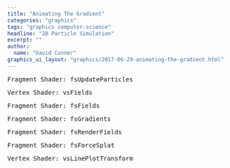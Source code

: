 ```yaml
---
title: "Animating The Gradient"
categories: "graphics"
tags: "graphics computer-science"
headline: "2D Particle Simulation"
excerpt: ""
author:
  name: "David Conner"
graphics_ui_layout: "graphics/2017-06-29-animating-the-gradient.html"
---
```


<pre class="highlight">Fragment Shader: fsUpdateParticles<code id="codeFsUpdateParticles"></code></pre>
<pre class="highlight">Vertex Shader: vsFields<code id="codeVsFields"></code></pre>
<pre class="highlight">Fragment Shader: fsFields<code id="codeFsFields"></code></pre>
<pre class="highlight">Fragment Shader: fsGradients<code id="codeFsGradients"></code></pre>
<pre class="highlight">Fragment Shader: fsRenderFields<code id="codeFsRenderFields"></code></pre>
<pre class="highlight">Fragment Shader: fsForceSplat<code id="codeFsForceSplat"></code></pre>
<pre class="highlight">Vertex Shader: vsLinePlotTransform<code id="codeVsLinePlotTransform"></code></pre>

<script type="x-shader/x-vertex" id="vsPass">
layout(location = 0) in vec3 a_position;
layout(location = 1) in vec2 a_texcoord;

out vec2 v_st;
out vec3 v_position;

void main() {
  v_st = a_texcoord;
  v_position = a_position;
  gl_Position = vec4(a_position, 1.0);
}
</script>

<script type="x-shader/x-vertex" id="fsForceSplat">
uniform vec2 u_resolution;
uniform ivec2 u_particleUv;
uniform float u_rCoefficient;
uniform int u_particleIdLimit;

uniform sampler2D s_particles;

layout(location = 0) out vec4 particleUpdates;

vec2 calcForce(vec2 r, vec2 r2) {
  vec2 dr = r - r2;
  float d = distance(r, r2);
  float rad = atan(dr.y, dr.x);
  return vec2(cos(rad), sin(rad)) / d;
}

void main() {
  ivec2 uv = ivec2(trunc(gl_FragCoord));

  if (uv.x * uv.y + uv.x > u_particleIdLimit) { discard; }
  if (uv == u_particleUv) { discard; }

  vec4 accumulatorParticle = texelFetch(s_particles, uv, 0);
  vec4 particle = texelFetch(s_particles, u_particleUv, 0);

  particleUpdates.xy = u_rCoefficient * calcForce(accumulatorParticle.xy, particle.xy);
}
</script>

<script type="x-shader/x-fragment" id="fsUpdateParticles">
uniform vec2 u_resolution;
uniform vec2 u_fieldResolution;
uniform ivec4 u_randomSeed;
uniform float u_particleSpeed;
uniform vec4 u_deltaTime;
uniform int u_spaceType;
uniform int u_physicsMethod;

uniform isampler2D s_particleRandoms;
uniform sampler2D s_particles;
uniform sampler2D s_particleMomentums;
uniform sampler2D s_particleForceSplat;
uniform sampler2D s_repelField;

#define physicsMethodBrownian 0
#define physicsMethodSplat 1
#define physicsMethodField 2

#define spaceTypeFinite 0
#define spaceTypeWrapped 1
#define spaceTypeInfinite 2

in vec2 v_st;
in vec3 v_position;

layout(location = 0) out ivec4 random;
layout(location = 1) out vec4 particle;
layout(location = 2) out vec4 particleMomentums;
layout(location = 3) out vec4 particleForces;

// TODO: temperature: update another texture with particle velocities

const float maxInt = 2147483647.0;

// because float textures are not texture-filterable in webgl
vec4 bilinearInterpolation(sampler2D s, vec2 rs) {
  vec2 rsOffset = fract(rs);
  vec2 baseCoords = trunc(rs) + vec2(
    rsOffset.x >= 0.5 ? 0.5 : -0.5,
    rsOffset.y >= 0.5 ? 0.5 : -0.5);

  vec2 coords[4];
  coords[0] = baseCoords;
  coords[1] = baseCoords + vec2(1.0, 0.0);
  coords[2] = baseCoords + vec2(0.0, 1.0);
  coords[3] = baseCoords + vec2(1.0, 1.0);

  vec4 texels[4];
  texels[0] = texelFetch(s, ivec2(trunc(coords[0])), 0);
  texels[1] = texelFetch(s, ivec2(trunc(coords[1])), 0);
  texels[2] = texelFetch(s, ivec2(trunc(coords[2])), 0);
  texels[3] = texelFetch(s, ivec2(trunc(coords[3])), 0);

  vec4 color = vec4(0.0, 0.0, 0.0, 0.0);
  for (int i = 0; i < 4; i++) {
    coords[i] = coords[i] - rs;
    float area = abs(coords[i].x * coords[i].y);
    color += area * texels[i];
  }

  return color;
}

void main() {
  vec2 uv = gl_FragCoord.xy / u_resolution.xy;

  // =======================================
  // Update Randoms
  // =======================================

  ivec4 randomTexel = texture(s_particleRandoms, uv);

  vec2 texelCoords[4];
  texelCoords[0] = mod(gl_FragCoord.xy + vec2( 0.0, -1.0), u_resolution.xy) / u_resolution.xy;
  texelCoords[1] = mod(gl_FragCoord.xy + vec2( 1.0,  0.0), u_resolution.xy) / u_resolution.xy;
  texelCoords[2] = mod(gl_FragCoord.xy + vec2( 0.0,  1.0), u_resolution.xy) / u_resolution.xy;
  texelCoords[3] = mod(gl_FragCoord.xy + vec2(-1.0,  1.0), u_resolution.xy) / u_resolution.xy;

  ivec4 texels[4];
  texels[0] = texture(s_particleRandoms, texelCoords[0]);
  texels[1] = texture(s_particleRandoms, texelCoords[1]);
  texels[2] = texture(s_particleRandoms, texelCoords[2]);
  texels[3] = texture(s_particleRandoms, texelCoords[3]);

  ivec4 newRandom = u_randomSeed ^ randomTexel ^ texels[0] ^ texels[1] ^ texels[2] ^ texels[3];
  random = newRandom;

  // =======================================
  // Update Physics
  // =======================================

  particle = texture(s_particles, uv);
  particleMomentums = texture(s_particleMomentums, uv);
  vec2 netForce = vec2(0.0, 0.0);

  switch (u_physicsMethod) {

    case physicsMethodBrownian:
      vec4 newRandomFloat = fract(vec4(newRandom) / maxInt + 0.5) - 0.5 ;
      netForce = newRandomFloat.xy;
      break;

    case physicsMethodSplat:
      netForce = texture(s_particleForceSplat, uv).xy;
      break;

    case physicsMethodField:
      vec4 field = vec4(0.0, 0.0, 0.0, 0.0);
      for (float i = -1.0; i <= 1.0; i++) {
        for (float j = -1.0; j <= 1.0; j++) {
          vec2 particleToFieldSpace = ((particle.xy + 1.0) / 2.0) * u_fieldResolution.xy;
          vec2 coords = particleToFieldSpace.xy + vec2(i,j);
          field += bilinearInterpolation(s_repelField, coords.xy);
        }
      }
      field /= 9.0;

      netForce = vec2(field.x, field.y);
      break;
  }

  // =======================================
  // Update Particles
  // =======================================
  // TODO: adjust units for u_particleSpeed (and fix in netForce calcs above)

  particleForces = vec4(netForce.xy, 0.0, 0.0);
  particleMomentums.xy += netForce * u_deltaTime.x / 1000.0;
  vec2 particleUpdate = u_particleSpeed * particleMomentums.xy * u_deltaTime.x / 1000.0;

  switch (u_spaceType) {
    case spaceTypeFinite:
      particle.x = particle.x + particleUpdate.x;
      particle.y = particle.y + particleUpdate.y;
      break;
    case spaceTypeWrapped:
      particle.x = mod(particle.x + particleUpdate.x + 1.0, 2.0) - 1.0;
      particle.y = mod(particle.y + particleUpdate.y + 1.0, 2.0) - 1.0;
      break;
    case spaceTypeInfinite:
      particle.x = particle.x + particleUpdate.x;
      particle.y = particle.y + particleUpdate.y;
      break;
  }
}
</script>

<script type="x-shader/x-vertex" id="vsFields">
uniform float u_fieldSize;
uniform float u_rCoefficient;
uniform sampler2D s_particles;

layout(location = 0) in int a_index;

flat out int v_particleId;
out float v_pointSize;
//out vec4 v_position; // not linkable to fsFields ?

const float maxInt = 2147483647.0;

void main()
{
  // textureSize must return ivec & texelFetch must accept ivec
  ivec2 texSize = textureSize(s_particles, 0);

  ivec2 texel = ivec2(a_index % texSize.x, a_index / texSize.x);
  vec4 particle = texelFetch(s_particles, texel, 0);

  v_particleId = a_index;
  v_pointSize = u_fieldSize;

  gl_Position = vec4(particle.x, particle.y, 0.0, 1.0);;
  gl_PointSize = v_pointSize;
}
</script>

<script type="x-shader/x-fragment" id="fsFields">
uniform vec2 u_resolution;
uniform float u_rCoefficient;
uniform sampler2D s_particleMomentums;
uniform bool u_deferGradientCalc;
uniform bool u_circularFieldEffect;
uniform bool u_forceCalcInGlPointSpace;
uniform float u_fieldMinFactor;

//in vec4 v_position; // not linkable to fsFields ?
in float v_pointSize;
flat in int v_particleId;

layout(location = 0) out vec4 repelForce;
layout(location = 1) out vec4 repelFieldGradient;

vec2 calculateRForce(vec2 point, vec2 center, float dMin) {
  vec2 pointOffset = point.xy - center;
  float d = distance(point.xy, center);

  // set a lower bound on the distance, to prevent astronomical values
  d = (d < dMin ? dMin : d);
  float rad = atan(pointOffset.y, pointOffset.x);
  return vec2(cos(rad), -sin(rad)) / d;
}

void main()
{
  if (u_circularFieldEffect && distance(gl_PointCoord.xy, vec2(0.5,0.5)) > 0.5) { discard; }

  vec2 particleCenter = vec2(0.5, 0.5);
  vec2 fieldPoint = gl_PointCoord.xy;
  vec2 delta = vec2(1.0, 1.0);

  if (!u_forceCalcInGlPointSpace) {
     particleCenter *= v_pointSize;
     fieldPoint *= v_pointSize;
  } else {
    // incorrect but causes the shape of the field space to be emphasized
    delta /= v_pointSize;
  }

  float dMin = (1.0 / exp(u_fieldMinFactor)) * v_pointSize;

  vec2 rForce = u_rCoefficient * calculateRForce(fieldPoint, particleCenter, dMin);
  repelForce = vec4(rForce.xy, 0.0, 1.0);

  if (!u_deferGradientCalc) {
    vec2 fieldPoint2 = fieldPoint + delta;
    vec2 df = u_rCoefficient * calculateRForce(fieldPoint2.xy, particleCenter, dMin) - rForce;

    // jacobian of the vector field
    repelFieldGradient = vec4(
      df.x / delta.x, df.x / delta.y,
      df.y / delta.x, df.y / delta.y);
  }
}
</script>

<script type="x-shader/x-fragment" id="fsGradients">
uniform vec2 u_resolution;
uniform sampler2D s_repelField;
uniform sampler2D s_repelComp;
uniform bool u_forceCalcInGlPointSpace;

// R: (df1/dx)
// G: (df1/dy)
// B: (df2/dx)
// A: (df2/dy)
layout(location = 0) out vec4 repelFieldGradient;

void main() {
  vec2 uv = gl_FragCoord.xy / u_resolution.xy;
  vec2 delta = vec2(1.0, 1.0);

  vec2 uv2 = mod(gl_FragCoord.xy + delta, u_resolution.xy) / u_resolution.xy;
  vec4 df = texture(s_repelField, uv2) - texture(s_repelField, uv);

  // gradient of a vector field (jacobian)
  repelFieldGradient = vec4(
    df.x / delta.x, df.x / delta.y,
    df.y / delta.x, df.y / delta.y);
}
</script>

<script type="x-shader/x-fragment" id="fsRenderFields">
uniform vec2 u_resolution;
uniform float u_rCoefficient;
uniform bool u_fractRenderValues;
uniform bool u_renderMagnitude;
uniform bool u_scaleRenderValues;
uniform int u_renderTexture;
uniform float u_maxFieldLines;

uniform bool u_audioColorShiftEnabled;
uniform vec3 u_audioColorShift;

uniform sampler2D s_repelField;
uniform sampler2D s_repelFieldGradient;

#define renderTextureField 0
#define renderTextureGradient 1
#define renderTexture4Channel 2

out vec4 color;

const float maxIntFloat = 2147483647.0;

void main() {
  vec2 uv = gl_FragCoord.xy / u_resolution.xy;

  vec4 rForce = texture(s_repelField, uv);
  vec4 rGradient = texture(s_repelFieldGradient, uv);

  switch (u_renderTexture) {
    case renderTextureField:
      if (u_renderMagnitude) {
        color = vec4(
          distance(vec2(0.0,0.0), rForce.xy),
          0.0,
          0.0,
          1.0);
      } else {
        color = vec4(
          rForce.x,
          rForce.y,
          0.0,
          1.0);
      }
      break;
    case renderTextureGradient:
      if (u_renderMagnitude) {
        color = vec4(
          4.0 * distance(rGradient.xz, vec2(0.0,0.0)),
          4.0 * distance(rGradient.yw, vec2(0.0,0.0)),
          0.0,
          1.0);
      } else {
        color = vec4(
          4.0 * rGradient.x,
          4.0 * rGradient.z,
          4.0 * rGradient.y,
          1.0);
      }
      break;
    case renderTexture4Channel:
      if (u_renderMagnitude) {
        color = vec4(
          4.0 * distance(rGradient.x, 0.0),
          4.0 * distance(rGradient.z, 0.0),
          4.0 * (distance(rGradient.y, 0.0) * distance(rGradient.w, 0.0)),
          1.0);
      } else {
        color = vec4(
          4.0 * rGradient.x * rGradient.z,
          4.0 * rGradient.z * rGradient.w,
          4.0 * (rGradient.y * rGradient.w),
          1.0);
      }
      break;
  }

  if (u_scaleRenderValues) {
      vec3 scaled = 1.0/(1.0 + exp(-color.xyz));
      color = 10.0 * vec4(scaled - 0.5, 1.0);
  }

  if (u_audioColorShiftEnabled) {
    color = vec4(color.rgb + u_audioColorShift.rgb, 1.0);
  }

  if (u_fractRenderValues) {
    if (u_maxFieldLines > 0.0) {
      color.xyz = clamp(color.xyz, -u_maxFieldLines, u_maxFieldLines);
    }
    color = vec4(fract(color.xyz), 1.0);
  }
}
</script>

<script type="x-shader/x-fragment" id="fsMipmapAggregate">
uniform vec2 resolution;

out vec4 particleMomentum;
out vec4 particleMomentumStats;

out vec4 particleForce;
out vec4 particleForceStats;

void main() {

}
</script>

<script type="x-shader/x-vertex" id="vsLinePlotTransform">
uniform mat4x4 u_projection;
uniform float u_lineWidth;

layout(location = 0) in vec2 a_position;

out vec4 v_positionA;
out vec4 v_positionB;

void main() {
  v_positionA = u_projection * vec4(a_position.x, a_position.y, 0.0, 1.0);
  v_positionB = u_projection * vec4(a_position.x, a_position.y, 0.0, 1.0);

  v_positionA.y += u_lineWidth;
  v_positionB.y -= u_lineWidth;

  gl_Position = v_positionA;
}
</script>

<script type="x-shader/x-vertex" id="fsNull">
out vec4 color;

void main() {

}
</script>

<script type="x-shader/x-fragment" id="vsLinePlot">
layout(location = 0) in vec4 a_position;

out vec3 v_position;

void main() {
  gl_Position = a_position;
}
</script>

<script type="x-shader/x-fragment" id="fsLinePlot">
uniform vec4 u_lineColor;

out vec4 color;

void main() {
  color = u_lineColor;
}
</script>

<script type="x-shader/x-fragment" id="fsParticleAggregatesFilter">
// TODO: add filters for particle aggregates
uniform vec4 ;

uniform vec2 u_resolution;
uniform ivec2 u_particleUv;
uniform int u_particleIdLimit;

uniform sampler2D s_momentums;
uniform sampler2D s_forces;
uniform sampler2D s_deltaForces;

layout(location = 0) out vec4 momentum;
layout(location = 1) out vec4 deltaMomentum;
layout(location = 2) out vec4 force;
layout(location = 3) out vec4 deltaForce;

// TODO: implement a filter for aggregates

void main() {
  ivec2 uv = ivec2(trunc(gl_FragCoord));

  if (uv.x * uv.y + uv.x > u_particleIdLimit) {
    // TODO: replace with 'null' value
    momentum = vec4(0.0, 0.0, 0.0, 0.0);
    deltaMomentum = vec4(0.0, 0.0, 0.0, 0.0);
    force = vec4(0.0, 0.0, 0.0, 0.0);
    deltaForce = vec4(0.0, 0.0, 0.0, 0.0);
  } else {
    momentum = vec4(texelFetch(s_momentums, uv, 0).xy, 0.0, 0.0);
    deltaMomentum = vec4(texelFetch(s_momentums, uv, 0).zw, 0.0, 0.0);
    force = vec4(texelFetch(s_forces, uv, 0));
    deltaForce = vec4(texelFetch(s_deltaForces, uv, 0));
  }
}
</script>

<script type="text/javascript" src="/js/3d/utils/quad.js"></script>
<script type="text/javascript" src="/js/3d/utils/line_plot.js"></script>
<script type="text/javascript" src="/js/3d/utils/mip_reducer.js"></script>
<script type="text/javascript" src="/js/3d/2017-06-29-animating-the-gradient.es6.js"></script>


<script type="text/javascript">
  function pasteShaderToCodeBlock(shaderId, codeBlockId) {
    var shaderCode = document.getElementById(shaderId).textContent;
    var codeBlock = document.getElementById(codeBlockId);
    codeBlock.innerHTML = shaderCode;
    hljs.highlightBlock(codeBlock);
  }

  pasteShaderToCodeBlock('fsUpdateParticles', 'codeFsUpdateParticles');
  pasteShaderToCodeBlock('vsFields', 'codeVsFields');
  pasteShaderToCodeBlock('fsFields', 'codeFsFields');
  pasteShaderToCodeBlock('fsGradients', 'codeFsGradients');
  pasteShaderToCodeBlock('fsRenderFields', 'codeFsRenderFields');
  pasteShaderToCodeBlock('fsForceSplat', 'codeFsForceSplat');
  pasteShaderToCodeBlock('vsLinePlotTransform', 'codeVsLinePlotTransform');
</script>
